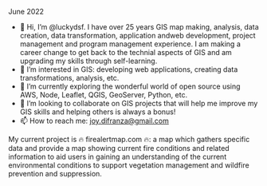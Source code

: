 June 2022
- 👋 Hi, I’m @luckydsf.  I have over 25 years GIS map making, analysis, data creation, data transformation, application andweb development, project management and program management experience.  I am making a career change to get back to the technial aspects of GIS and am upgrading my skills through self-learning. 
- 👀 I’m interested in GIS: developing web applications, creating data transformations, analysis, etc.
- 🌱 I’m currently exploring the wonderful world of open source using AWS, Node, Leaflet, QGIS, GeoServer, Python, etc.
- 💞️ I’m looking to collaborate on GIS projects that will help me improve my GIS skills and helping others is always a bonus!
- 📫 How to reach me:  joy.difranza@gmail.com

My current project is  🔥 firealertmap.com 🔥:  a map which gathers specific data and provide a map showing current fire conditions and related information to aid users in gaining an understanding of the current environmental conditions to support vegetation management and wildfire prevention and suppression.

